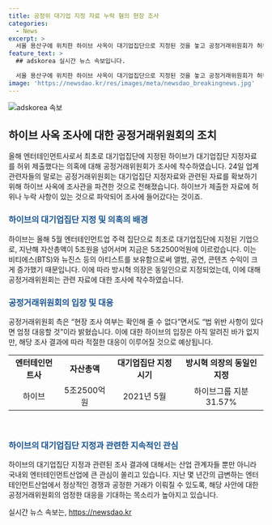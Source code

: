 ```yaml
---
title: 공정위 대기업 지정 자료 누락 혐의 현장 조사
categories:
  - News
excerpt: >
  서울 용산구에 위치한 하이브 사옥이 대기업집단으로 지정된 것을 놓고 공정거래위원회가 허위 제출 의혹을 조사하고 있다. 하이브는 지난해 자산총액이 5조원을 넘어서며 대기업집단으로 지정되었고, 관련해 동일인으로 지정된 방시혁 의장에 대한 조사도 진행 중이다. 앨범, 공연, 콘텐츠 수익이 증가한 하이브는 사업 확장과 함께 공정거래 규정을 지키는 것이 중요시되고 있다.
feature_text: >
  ## adskorea 실시간 뉴스 속보입니다.

  서울 용산구에 위치한 하이브 사옥이 대기업집단으로 지정된 것을 놓고 공정거래위원회가 허위 제출 의혹을 조사하고 있다. 하이브는 지난해 자산총액이 5조원을 넘어서며 대기업집단으로 지정되었고, 관련해 동일인으로 지정된 방시혁 의장에 대한 조사도 진행 중이다. 앨범, 공연, 콘텐츠 수익이 증가한 하이브는 사업 확장과 함께 공정거래 규정을 지키는 것이 중요시되고 있다.
image: 'https://newsdao.kr/res/images/meta/newsdao_breakingnews.jpg'
---
```


<p><img src="https://newsdao.kr/res/images/meta/newsdao_breakingnews.jpg" alt="adskorea 속보" /></p>

<h2 data-ke-size="size26">하이브 사옥 조사에 대한 공정거래위원회의 조치</h2>

<p data-ke-size="size16">올해 엔터테인먼트사로서 최초로 대기업집단에 지정된 하이브가 대기업집단 지정자료를 허위 제출했다는 의혹에 대해 공정거래위원회가 조사에 착수하였습니다. 24일 업계 관련자들의 말로는 공정거래위원회는 대기업집단 지정자료와 관련된 자료를 확보하기 위해 하이브 사옥에 조사관을 파견한 것으로 전해졌습니다. 하이브가 제출한 자료에 허위나 누락 사항이 있는 것으로 파악되어 조사에 들어갔다는 것이죠.</p>

<h3><b><span style="color: #1a5490;">하이브의 대기업집단 지정 및 의혹의 배경</span></b></h3>

<p data-ke-size="size16">하이브는 올해 5월 엔터테인먼트업 주력 집단으로 최초로 대기업집단에 지정된 기업으로, 지난해 자산총액이 5조원을 넘어서며 지금은 5조2500억원에 이르렀습니다. 이는 비티에스(BTS)와 뉴진스 등의 아티스트를 보유함으로써 앨범, 공연, 콘텐츠 수익이 크게 증가했기 때문입니다. 이에 따라 방시혁 의장은 동일인으로 지정되었는데, 이에 대해 공정거래위원회는 관련 자료에 대한 조사에 착수하였습니다.</p>

<h3><b><span style="color: #1a5490;">공정거래위원회의 입장 및 대응</span></b></h3>

<p data-ke-size="size16">공정거래위원회 측은 “현장 조사 여부는 확인해 줄 수 없다”면서도 “법 위반 사항이 있다면 엄정 대응할 것”이라 밝혔습니다. 이에 대한 하이브의 입장은 아직 알려진 바가 없지만, 해당 조사 결과에 따라 적절한 대응이 이루어질 것으로 예상됩니다.</p>

<table>
    <tbody>
        <tr>
            <td style="text-align: center; height: 17px;"><b>엔터테인먼트사</b></td>
            <td style="text-align: center; height: 17px;"><b>자산총액</b></td>
            <td style="text-align: center; height: 17px;"><b>대기업집단 지정 시기</b></td>
            <td style="text-align: center; height: 17px;"><b>방시혁 의장의 동일인 지정</b></td>
        </tr>
        <tr>
            <td style="text-align: center; height: 17px;">하이브</td>
            <td style="text-align: center; height: 17px;">5조2500억원</td>
            <td style="text-align: center; height: 17px;">2021년 5월</td>
            <td style="text-align: center; height: 17px;">하이브그룹 지분 31.57%</td>
        </tr>
    </tbody>
</table>

<p data-ke-size="size16">&nbsp;</p>

<h3><b><span style="color: #1a5490;">하이브의 대기업집단 지정과 관련한 지속적인 관심</span></b></h3>

<p data-ke-size="size16">하이브의 대기업집단 지정과 관련된 조사 결과에 대해서는 산업 관계자들 뿐만 아니라 국내외 엔터테인먼트산업에 큰 관심이 쏠리고 있습니다. 지난 몇 년간의 급변하는 엔터테인먼트산업에서 정상적인 경쟁과 공정한 거래가 이뤄질 수 있도록, 해당 사안에 대한 공정거래위원회의 엄정한 대응을 기대하는 목소리가 높아지고 있습니다.</p>
실시간 뉴스 속보는, <a href="https://newsdao.kr" rel="dofollow">https://newsdao.kr</a>


